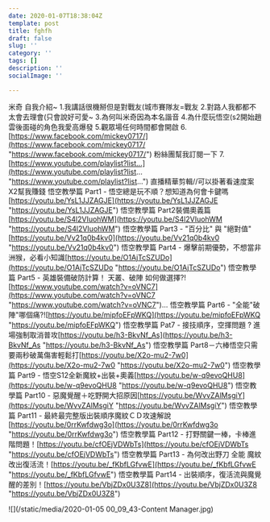 ```yaml
---
date: 2020-01-07T18:38:04Z
template: post
title: fghfh
draft: false
slug: ''
category: ''
tags: []
description: ''
socialImage: ''

---
```

米奇 自我介紹\~ 1.我講話很機掰但是對戰友(城市賽隊友=戰友 2.對路人我都都不太會去理會(只會說好可愛\~ 3.為何叫米奇因為本名諧音 4.為什麼玩悟空(s2開始趙雲後面碰的角色我愛高爆發 5.觀眾場任何時間都會開啟 6.[https://www.facebook.com/mickey0717/](https://www.facebook.com/mickey0717/ "https://www.facebook.com/mickey0717/") 粉絲團幫我訂閱一下 7.[https://www.youtube.com/playlist?list...](https://www.youtube.com/playlist?list... "https://www.youtube.com/playlist?list...") 直播精華剪輯//可以掛著看速度案X2幫我賺錢 悟空教學篇 Part1 - 悟空總是玩不順？想知道為何會卡鍵嗎[https://youtu.be/YsL1JJZAGJE](https://youtu.be/YsL1JJZAGJE "https://youtu.be/YsL1JJZAGJE") 悟空教學篇 Part2裝備奧義篇[https://youtu.be/S4l2VIuohWM](https://youtu.be/S4l2VIuohWM "https://youtu.be/S4l2VIuohWM") 悟空教學篇 Part3 - "百分比" 與 "絕對值"[https://youtu.be/Vv21q0b4kv0](https://youtu.be/Vv21q0b4kv0 "https://youtu.be/Vv21q0b4kv0") 悟空教學篇 Part4 - 爆擊前期優勢，不想當非洲猴，必看小知識[https://youtu.be/O1AjTcSZUDo](https://youtu.be/O1AjTcSZUDo "https://youtu.be/O1AjTcSZUDo") 悟空教學篇 Part5 - 英雄裝備破防計算！ 天叢、破陣 如何做選擇?! [https://www.youtube.com/watch?v=oVNC7](https://www.youtube.com/watch?v=oVNC7 "https://www.youtube.com/watch?v=oVNC7")... 悟空教學篇 Part6 - "全能"破陣"哪個痛?![https://youtu.be/mipfoEFpWKQ](https://youtu.be/mipfoEFpWKQ "https://youtu.be/mipfoEFpWKQ") 悟空教學篇 Pat7 - 接技順序，空揮問題 ? 進場強制取消普攻[https://youtu.be/h3-BkvNf_As](https://youtu.be/h3-BkvNf_As "https://youtu.be/h3-BkvNf_As") 悟空教學篇 Part8－六棒悟空只需要兩秒破萬傷害輕鬆打[https://youtu.be/X2o-mu2-7w0](https://youtu.be/X2o-mu2-7w0 "https://youtu.be/X2o-mu2-7w0") 悟空教學篇 Part9 - 悟空S12全新魔紋+出裝+奧義[https://youtu.be/w-q9evoQHU8](https://youtu.be/w-q9evoQHU8 "https://youtu.be/w-q9evoQHU8") 悟空教學篇 Part10 - 惡魔覺醒＋吃野開大招原因[https://youtu.be/WvvZAlMsgiY](https://youtu.be/WvvZAlMsgiY "https://youtu.be/WvvZAlMsgiY") 悟空教學篇 Part11 - 最終最完整版出裝順序魔紋ＣＤ攻速解說[https://youtu.be/0rrKwfdwg3o](https://youtu.be/0rrKwfdwg3o "https://youtu.be/0rrKwfdwg3o") 悟空教學篇 Part12 - 打野關鍵一棒，卡棒進階問題！[https://youtu.be/cfOEjVDWbTs](https://youtu.be/cfOEjVDWbTs "https://youtu.be/cfOEjVDWbTs") 悟空教學篇 Part13 - 為何改出野刀 全能 魔紋改出復活流！[https://youtu.be/_fKbfLGfvwE](https://youtu.be/_fKbfLGfvwE "https://youtu.be/_fKbfLGfvwE") 悟空教學篇 Part14 - 出裝順序，復活流與魔覺醒的差別！[https://youtu.be/VbjZDx0U3Z8](https://youtu.be/VbjZDx0U3Z8 "https://youtu.be/VbjZDx0U3Z8")

![](/static/media/2020-01-05 00_09_43-Content Manager.jpg)